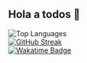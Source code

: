 ## Hola a todos 👋

![Top Languages](https://github-readme-stats.vercel.app/api/top-langs/?username=LovisottoSantiago)
<br>
[![GitHub Streak](https://streak-stats.demolab.com?user=LovisottoSantiago&theme=monokai&date_format=j%20M%5B%20Y%5D&type=svg)](https://git.io/streak-stats)
<br>
[![Wakatime Badge](https://wakatime.com/badge/user/2c637c62-33b6-466c-8ef4-ec0e42de03a2.svg)](https://wakatime.com/@2c637c62-33b6-466c-8ef4-ec0e42de03a2)
